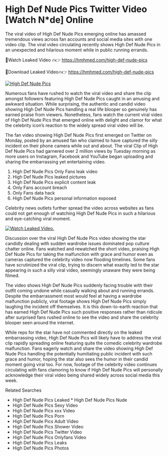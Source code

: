 ﻿# High Def Nude Pics Twitter Video [Watch N*de] Online

The viral video of ﻿High Def Nude Pics emerging online has amassed tremendous views across fan accounts and social media sites with one video clip. The viral video circulating recently shows ﻿High Def Nude Pics in an unexpected and hilarious moment while in public running errands. 

🔴Watch Leaked Video 🔥👉  https://hmhmed.com/high-def-nude-pics 

🔴Download Leaked Video🔥👉  https://hmhmed.com/high-def-nude-pics 

[![High Def Nude Pics](https://i.imgur.com/dJHk4Zq.gif)](https://hmhmed.com/high-def-nude-pics)

Numerous fans have rushed to watch the viral video and share the clip amongst followers featuring ﻿High Def Nude Pics caught in an amusing and awkward situation. While surprising, the authentic and candid video showing ﻿High Def Nude Pics handling a real life blooper so genuinely has earned praise from viewers. Nonetheless, fans watch the current viral video of ﻿High Def Nude Pics that emerged online with delight and clamor for what the celebrity icon’s reaction to the widely spread viral video will be.

The fan video showing ﻿High Def Nude Pics first emerged on Twitter on Monday, posted by an amused fan who claimed to have captured the silly incident on their phone camera while out and about. The viral Clip of ﻿High Def Nude Pics had garnered over 2 million views by Tuesday morning as more users on Instagram, Facebook and YouTube began uploading and sharing the embarrassing yet entertaining video. 

1. ﻿High Def Nude Pics Only Fans leak video
2. ﻿High Def Nude Pics leaked pictures
3. ﻿High Def Nude Pics explicit content leak
4. Only Fans account breach
5. Only Fans data hack
6. ﻿High Def Nude Pics personal information exposed

Celebrity news outlets further spread the video across websites as fans could not get enough of watching ﻿High Def Nude Pics in such a hilarious and eye-catching viral moment. 

[![Watch Leaked Video.](https://miro.medium.com/v2/resize:fit:828/format:webp/1*cilzJN44JGOrTw9NJCrNHA.gif "Watch Leaked Video")](https://hmhmed.com/high-def-nude-pics)

Discussion over the viral ﻿High Def Nude Pics video showing the star candidly dealing with sudden wardrobe issues dominated pop culture chatter online. Fans watched and rewatched the short video, praising ﻿High Def Nude Pics for taking the malfunction with grace and humor even as cameras captured the celebrity video now flooding timelines. Some fans have scrutinized the viral clip, trying to discern what exactly led to the star appearing in such a silly viral video, seemingly unaware they were being filmed.

The video shows ﻿High Def Nude Pics suddenly facing trouble with their outfit coming undone while casually walking about and running errands. Despite the embarrassment most would feel at having a wardrobe malfunction publicly, viral footage shows ﻿High Def Nude Pics simply laughing the incident off themselves. It is this down-to-earth reaction that has earned ﻿High Def Nude Pics such positive responses rather than ridicule after surprised fans rushed online to see the video and share the celebrity blooper seen around the internet.  

While reps for the star have not commented directly on the leaked embarrassing video, ﻿High Def Nude Pics will likely have to address the viral clip rapidly spreading online featuring quite the comedic celebrity wardrobe malfunction. Fans eagerly watch and share the video showing ﻿High Def Nude Pics handling the potentially humiliating public incident with such grace and humor, hoping the star also sees the humor in their candid moment going viral too. For now, footage of the celebrity video continues circulating with fans clamoring to know if ﻿High Def Nude Pics will personally acknowledge their viral video being shared widely across social media this week.

Related Searches
* ﻿High Def Nude Pics Leaked
﻿* High Def Nude Pics Nude
* ﻿High Def Nude Pics Sexy Video
* ﻿High Def Nude Pics xxx Video
* ﻿High Def Nude Pics Porn
* ﻿High Def Nude Pics Adult Video
* ﻿High Def Nude Pics Shower Video
* ﻿High Def Nude Pics Twitter Video
* ﻿High Def Nude Pics Onlyfans Video
* ﻿High Def Nude Pics Leaks
* ﻿High Def Nude Pics Photos